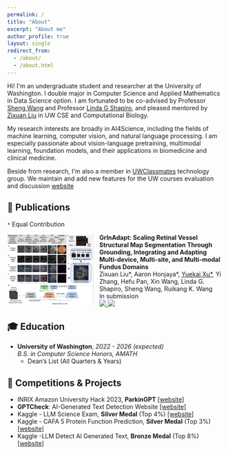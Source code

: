 ```yaml
---
permalink: /
title: "About"
excerpt: "About me"
author_profile: true
layout: single
redirect_from: 
  - /about/
  - /about.html
---
```


Hi! I'm an undergraduate student and researcher at the University of Washington. I double major in Computer Science and Applied Mathematics in Data Science option. I am fortunated to be co-advised by Professor [Sheng Wang](https://homes.cs.washington.edu/~swang/) and Professor [Linda G Shapiro](https://homes.cs.washington.edu/~shapiro/), and pleased mentored by [Zixuan Liu](https://scholar.google.com/citations?user=yjKOHbEAAAAJ&hl=zh-CN) in UW CSE and Computational Biology.

My research interests are broadly in AI4Science, including the fields of machine learning, computer vision, and natural language processing. I am especially passionate about vision-language pretraining, multimodal learning, foundation models, and their applications in biomedicine and clinical medicine.

Beside from research, I'm also a member in [UWClassmates](https://uwclassmate.com/) technology group. We maintain and add new features for the UW courses evaluation and discussion [website](https://uwclassmate.com/)

## 📑 Publications
`*` Equal Contribution &nbsp;&nbsp;

<div style="display: flex; align-items: flex-start; margin-bottom: 1em;">
  <!-- Image Container -->
  <div class="paper-box-image" style="flex: 0 0 auto; margin-right: 1em;">
    <img src="images/GrInAdapt_overview.png" alt="sym" style="max-width: 200px;">
  </div>

  <!-- Text Container -->
  <div>
    <strong>GrInAdapt: Scaling Retinal Vessel Structural Map Segmentation Through Grounding, Integrating and Adapting Multi-device, Multi-site, and Multi-modal Fundus Domains</strong>
    <br>Zixuan Liu*, Aaron Honjaya*, <ins>Yuekai Xu*</ins>, Yi Zhang, Hefu Pan, Xin Wang, Linda G. Shapiro, Sheng Wang, Ruikang K. Wang  
    <br>In submission  
    <br>
    <a href="">
      <img src="https://img.shields.io/badge/arXiv-grey?logo=arxiv&logoColor=white&labelColor=red">
    </a>
    <a href="https://anonymous.4open.science/r/GrInAdapt_Adaption-2E5D">
      <img src="https://img.shields.io/badge/Code-grey?logo=github&logoColor=white&labelColor=black">
    </a>
  </div>
</div>

## 🎓 Education
- **University of Washington**, *2022 - 2026 (expected)*
  <br>*B.S. in Computer Science Honors, AMATH*
  <br>
  - Dean’s List (All Quarters & Years)

## 🏅 Competitions & Projects
- INRIX Amazon University Hack 2023, **ParkinGPT** [[website]](https://devpost.com/software/destchat/)
- **GPTCheck**: AI-Generated Text Detection Website [[website]](https://github.com/YuekaiXuEric/GPTCheck)
- Kaggle - LLM Science Exam, **Silver Medal** (Top 4%) [[website]](https://www.kaggle.com/competitions/kaggle-llm-science-exam/discussion/446303/)
- Kaggle - CAFA 5 Protein Function Prediction, **Silver Medal** (Top 3%) [[website]](https://www.kaggle.com/yuekaixueirc)
- Kaggle -LLM Detect Al Generated Text, **Bronze Medal** (Top 8%) [[website]](https://www.kaggle.com/yuekaixueirc)
